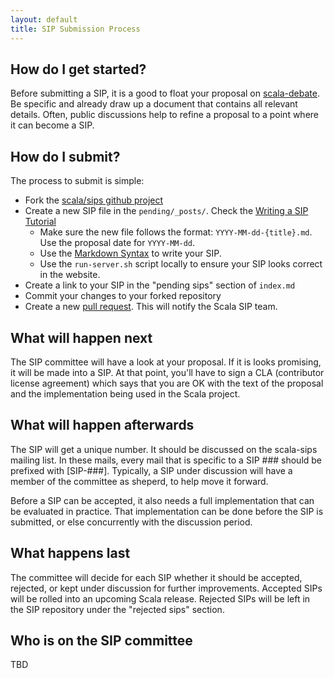```yaml
---
layout: default
title: SIP Submission Process
---
```


## How do I get started? ##

Before submitting a SIP, it is a good to float your proposal on [scala-debate](https://groups.google.com/forum/#!forum/scala-debate). Be specific and already draw up a document that contains all relevant details. Often, public discussions help to refine a proposal to a point where it can become a SIP.

## How do I submit? ##

The process to submit is simple:

* Fork the [scala/sips github project](http://github.com/scala/sips)
* Create a new SIP file in the `pending/_posts/`.  Check the [Writing a SIP Tutorial](sip-tutorial.html)
  * Make sure the new file follows the format:  `YYYY-MM-dd-{title}.md`.  Use the proposal date for `YYYY-MM-dd`.
  * Use the [Markdown Syntax](http://daringfireball.net/projects/markdown/syntax) to write your SIP.
  * Use the `run-server.sh` script locally to ensure your SIP looks correct in the website.
* Create a link to your SIP in the "pending sips" section of `index.md`
* Commit your changes to your forked repository
* Create a new [pull request](https://github.com/scala/sips/pull/new/gh-pages).  This will notify the Scala SIP team.

## What will happen next ##

The SIP committee will have a look at your proposal. If it is looks promising, it will be made into a SIP. At that point, you'll have to sign a CLA (contributor license agreement) which says that you are OK with the text of the proposal and the implementation being used in the Scala project.

## What will happen afterwards ##

The SIP will get a unique number. It should be discussed on the scala-sips mailing list. In these mails, every mail that is specific to a SIP ### should be prefixed with \[SIP-###\]. Typically, a SIP under discussion will have a member of the committee as sheperd, to help move it forward.

Before a SIP can be accepted, it also needs a full implementation that can be evaluated in practice. That implementation can be done before the SIP is submitted, or else concurrently with the discussion period.

## What happens last ##

The committee will decide for each SIP whether it should be accepted, rejected, or kept under discussion for further improvements. Accepted SIPs will be rolled into an upcoming Scala release.  Rejected SIPs will be left in the SIP repository under the "rejected sips" section.

## Who is on the SIP committee ##

TBD
